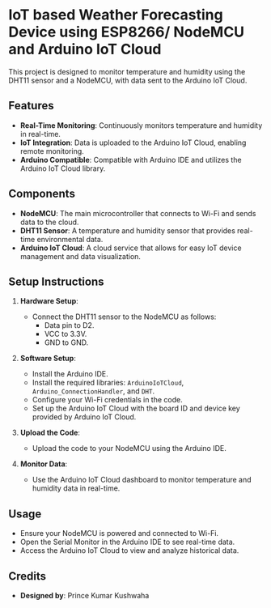 # IoT based Weather Forecasting Device using ESP8266/ NodeMCU and Arduino IoT Cloud

This project is designed to monitor temperature and humidity using the DHT11 sensor and a NodeMCU, with data sent to the Arduino IoT Cloud.

## Features

- **Real-Time Monitoring**: Continuously monitors temperature and humidity in real-time.
- **IoT Integration**: Data is uploaded to the Arduino IoT Cloud, enabling remote monitoring.
- **Arduino Compatible**: Compatible with Arduino IDE and utilizes the Arduino IoT Cloud library.

## Components

- **NodeMCU**: The main microcontroller that connects to Wi-Fi and sends data to the cloud.
- **DHT11 Sensor**: A temperature and humidity sensor that provides real-time environmental data.
- **Arduino IoT Cloud**: A cloud service that allows for easy IoT device management and data visualization.

## Setup Instructions

1. **Hardware Setup**:
    - Connect the DHT11 sensor to the NodeMCU as follows:
      - Data pin to D2.
      - VCC to 3.3V.
      - GND to GND.
      
2. **Software Setup**:
    - Install the Arduino IDE.
    - Install the required libraries: `ArduinoIoTCloud`, `Arduino_ConnectionHandler`, and `DHT`.
    - Configure your Wi-Fi credentials in the code.
    - Set up the Arduino IoT Cloud with the board ID and device key provided by Arduino IoT Cloud.
    
3. **Upload the Code**:
    - Upload the code to your NodeMCU using the Arduino IDE.

4. **Monitor Data**:
    - Use the Arduino IoT Cloud dashboard to monitor temperature and humidity data in real-time.

## Usage

- Ensure your NodeMCU is powered and connected to Wi-Fi.
- Open the Serial Monitor in the Arduino IDE to see real-time data.
- Access the Arduino IoT Cloud to view and analyze historical data.

## Credits

- **Designed by**: Prince Kumar Kushwaha
